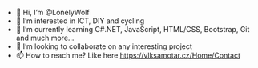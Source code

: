 - 👋 Hi, I’m @LonelyWolf
- 👀 I’m interested in ICT, DIY and cycling
- 🌱 I’m currently learning C#.NET, JavaScript, HTML/CSS, Bootstrap, Git and much more...
- 💞️ I’m looking to collaborate on any interesting project
- 📫 How to reach me? Like here https://vlksamotar.cz/Home/Contact

<!---
lonelyWolf-developer/lonelyWolf-developer is a ✨ special ✨ repository because its `README.md` (this file) appears on your GitHub profile.
You can click the Preview link to take a look at your changes.
--->
